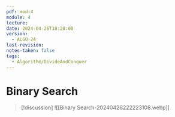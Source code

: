 ```yaml
---
pdf: mod-4
module: 4
lecture: 
date: 2024-04-26T18:28:00
version:
  - ALGO-24
last-revision: 
notes-taken: false
tags:
  - Algorithm/DivideAndConquer
---
```

# Binary Search


> [!discussion] 
> ![[Binary Search-20240426222223108.webp]]


